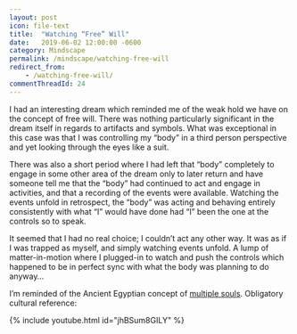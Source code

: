 ```yaml
---
layout: post
icon: file-text
title:  "Watching “Free” Will"
date:   2019-06-02 12:00:00 -0600
category: Mindscape
permalink: /mindscape/watching-free-will
redirect_from:
    - /watching-free-will/
commentThreadId: 24
---
```


I had an interesting dream which reminded me of the weak hold we have on the concept of free will. There was nothing particularly significant in the dream itself in regards to artifacts and symbols. What was exceptional in this case was that I was controlling my “body” in a third person perspective and yet looking through the eyes like a suit.

There was also a short period where I had left that “body” completely to engage in some other area of the dream only to later return and have someone tell me that the “body” had continued to act and engage in activities, and that a recording of the events were available. Watching the events unfold in retrospect, the “body” was acting and behaving entirely consistently with what “I” would have done had “I” been the one at the controls so to speak.

It seemed that I had no real choice; I couldn’t act any other way. It was as if I was trapped as myself, and simply watching events unfold. A lump of matter-in-motion where I plugged-in to watch and push the controls which happened to be in perfect sync with what the body was planning to do anyway…

I’m reminded of the Ancient Egyptian concept of [multiple souls](https://en.wikipedia.org/wiki/Ancient_Egyptian_conception_of_the_soul). Obligatory cultural reference:

{% include youtube.html id="jhBSum8GILY" %}
